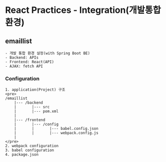 # React Practices - Integration(개발통합환경)

## emaillist

    - 개발 통합 환경 설정(with Spring Boot BE)
    - Backend: APIs
    - Frontend: React(API)
    - AJAX: fetch API

### Configuration

    1. application(Project) 구조
    <pre>
    /emaillist
        |--- /backend
        |       |--- src
        |       |--- pom.xml
        |
        |--- /frontend
        |       |--- /config
        |       |       |--- babel.config.json
        |       |       |--- webpack.config.js
        |
    </pre>
    2. webpack configuration
    3. babel configuration
    4. package.json